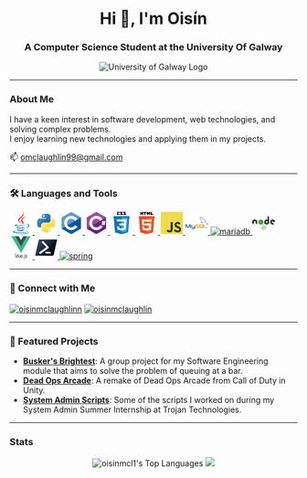 <h1 align="center">Hi 👋, I'm Oisín</h1>
<h3 align="center">A Computer Science Student at the University Of Galway</h3>

<p align="center">
  <img src="https://enlight-eu.org/images/logos/Logo-UGalway-2.jpg" alt="University of Galway Logo" style="width: 300px;"/>
</p>

---

### About Me
I have a keen interest in software development, web technologies, and solving complex problems. <br>I enjoy learning new technologies and applying them in my projects.

📫 [omclaughlin99@gmail.com](mailto:omclaughlin99@gmail.com)

---

### 🛠️ Languages and Tools
<p align="left"> 
  <a href="https://www.java.com" target="_blank" rel="noreferrer"> <img src="https://raw.githubusercontent.com/devicons/devicon/master/icons/java/java-original.svg" alt="java" width="40" height="40"/> </a> 
  <a href="https://www.python.org/" target="_blank" rel="noreferrer"> <img src="https://raw.githubusercontent.com/devicons/devicon/master/icons/python/python-original.svg" alt="python" width="40" height="40"/> </a> 
  <a href="https://www.cprogramming.com/" target="_blank" rel="noreferrer"> <img src="https://raw.githubusercontent.com/devicons/devicon/master/icons/c/c-original.svg" alt="c" width="40" height="40"/> </a> 
  <a href="https://www.w3schools.com/cs/" target="_blank" rel="noreferrer"> <img src="https://raw.githubusercontent.com/devicons/devicon/master/icons/csharp/csharp-original.svg" alt="csharp" width="40" height="40"/> </a> 
  <a href="https://www.w3schools.com/css/" target="_blank" rel="noreferrer"> <img src="https://raw.githubusercontent.com/devicons/devicon/master/icons/css3/css3-original-wordmark.svg" alt="css3" width="40" height="40"/> </a> 
  <a href="https://www.w3.org/html/" target="_blank" rel="noreferrer"> <img src="https://raw.githubusercontent.com/devicons/devicon/master/icons/html5/html5-original-wordmark.svg" alt="html5" width="40" height="40"/> </a> 
  <a href="https://developer.mozilla.org/en-US/docs/Web/JavaScript" target="_blank" rel="noreferrer"> <img src="https://raw.githubusercontent.com/devicons/devicon/master/icons/javascript/javascript-original.svg" alt="javascript" width="40" height="40"/> </a> 
  <a href="https://www.mysql.com/" target="_blank" rel="noreferrer"> <img src="https://raw.githubusercontent.com/devicons/devicon/master/icons/mysql/mysql-original-wordmark.svg" alt="mysql" width="40" height="40"/> </a>
    <a href="https://mariadb.org/" target="_blank" rel="noreferrer"> <img src="https://www.vectorlogo.zone/logos/mariadb/mariadb-icon.svg" alt="mariadb" width="40" height="40"/> </a> 
  <a href="https://nodejs.org" target="_blank" rel="noreferrer"> <img src="https://raw.githubusercontent.com/devicons/devicon/master/icons/nodejs/nodejs-original-wordmark.svg" alt="nodejs" width="40" height="40"/> </a> 
  <a href="https://vuejs.org/" target="_blank" rel="noreferrer"> <img src="https://raw.githubusercontent.com/devicons/devicon/master/icons/vuejs/vuejs-original-wordmark.svg" alt="vuejs" width="40" height="40"/> </a>
  <a href="https://docs.microsoft.com/en-us/powershell/" target="_blank" rel="noreferrer"> <img src="https://raw.githubusercontent.com/devicons/devicon/master/icons/powershell/powershell-original.svg" alt="powershell" width="40" height="40"/> </a>
  <a href="https://spring.io/" target="_blank" rel="noreferrer"> <img src="https://www.vectorlogo.zone/logos/springio/springio-icon.svg" alt="spring" width="40" height="40"/> </a>
  
</p>

---

### 🔗 Connect with Me
<p align="left">
  <a href="https://linkedin.com/in/oisinmclaughlinn" target="blank"><img align="center" src="https://raw.githubusercontent.com/rahuldkjain/github-profile-readme-generator/master/src/images/icons/Social/linked-in-alt.svg" alt="oisinmclaughlinn" height="30" width="40" /></a>
  <a href="https://www.leetcode.com/oisinmclaughlin" target="blank"><img align="center" src="https://raw.githubusercontent.com/rahuldkjain/github-profile-readme-generator/master/src/images/icons/Social/leet-code.svg" alt="oisinmclaughlin" height="30" width="40" /></a>
</p>

---

### 📝 Featured Projects
- [**Busker's Brightest**](https://github.com/oisinmcl1/Buskers-Brightest-Final): A group project for my Software Engineering module that aims to solve the problem of queuing at a bar.
- [**Dead Ops Arcade**](https://github.com/oisinmcl1/DeadOpsArcade): A remake of Dead Ops Arcade from Call of Duty in Unity.
- [**System Admin Scripts**](https://github.com/oisinmcl1/TrojanTech): Some of the scripts I worked on during my System Admin Summer Internship at Trojan Technologies.

---

### Stats

<p align="center">
  <img src="https://github-readme-stats.vercel.app/api/top-langs/?username=oisinmcl1&theme=algolia&show_icons=true&hide_border=true&layout=compact&v=3&cache_bust=3" alt="oisinmcl1's Top Languages" height="180px"/>
  <img src="https://github-readme-streak-stats.herokuapp.com/?user=oisinmcl1&theme=algolia&hide_border=true" height="180px"/>
</p>
